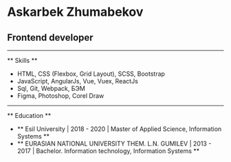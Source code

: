 # Askarbek Zhumabekov
## Frontend developer
-----
** Skills **
+ HTML, CSS (Flexbox, Grid Layout), SCSS, Bootstrap
+ JavaScript, AngularJs, Vue, Vuex, ReactJs
+ Sql, Git, Webpack, БЭМ
+ Figma, Photoshop, Corel Draw
-----
** Education **
+ ** Esil University | 2018 - 2020 | Master of Applied Science, Information Systems ** 
+ ** EURASIAN NATIONAL UNIVERSITY THEM. L.N. GUMILEV | 2013 - 2017 | Bachelor. Information technology, Information Systems **